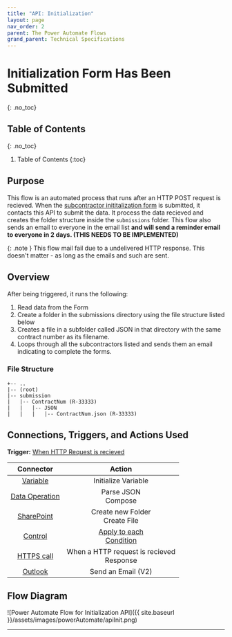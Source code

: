 ```yaml
---
title: "API: Initialization"
layout: page
nav_order: 2
parent: The Power Automate Flows
grand_parent: Technical Specifications
---
```


# Initialization Form Has Been Submitted
{: .no_toc}

## Table of Contents
{: .no_toc}

1. Table of Contents
{:toc}


## Purpose

This flow is an automated process that runs after an HTTP POST request is recieved. When the [subcontractor inititalization form] is submitted, it contacts this API to submit the data. It process the data recieved and creates the folder structure inside the `submissions` folder. This flow also sends an email to everyone in the email list **and will send a reminder email to everyone in 2 days. (THIS NEEDS TO BE IMPLEMENTED)**

{: .note }
This flow mail fail due to a undelivered HTTP response. This doesn't matter - as long as the emails and such are sent.

## Overview

After being triggered, it runs the following:
1. Read data from the Form
2. Create a folder in the submissions directory using the file structure listed below
3. Creates a file in a subfolder called JSON in that directory with the same contract number as its filename.
4. Loops through all the subcontractors listed and sends them an email indicating to complete the forms. 

### File Structure

```
+-- ..
|-- (root)
|-- submission
|   |-- ContractNum (R-33333)
|   |   |-- JSON
|   |   |   |-- ContractNum.json (R-33333)
```

## Connections, Triggers, and Actions Used

**Trigger:** [When HTTP Request is recieved](https://learn.microsoft.com/en-us/azure/connectors/connectors-native-reqres)

|Connector|Action|
|:-:|:-:|
|[Variable](https://learn.microsoft.com/en-us/power-automate/desktop-flows/actions-reference/variables)|Initialize Variable <br> |
|[Data Operation](https://learn.microsoft.com/en-us/power-automate/data-operations) | Parse JSON <br> Compose|
|[SharePoint](https://learn.microsoft.com/en-us/connectors/sharepointonline/)| Create new Folder <br> Create File|
|[Control](https://learn.microsoft.com/en-us/power-automate/desktop-flows/actions-reference) |  [Apply to each](https://learn.microsoft.com/en-us/power-automate/apply-to-each) <br> [Condition](https://learn.microsoft.com/en-us/power-automate/use-expressions-in-conditions)|
|[HTTPS call](https://learn.microsoft.com/en-us/azure/connectors/connectors-native-reqres)|When a HTTP request is recieved <br> Response|
|[Outlook](https://learn.microsoft.com/en-us/power-automate/email-overview)|Send an Email (V2)|

## Flow Diagram

![Power Automate Flow for Initialization API]({{ site.baseurl }}/assets/images/powerAutomate/apiInit.png)

----
[subcontractor inititalization form]: https://tce-innovation.github.io/Subcontractor-Automation/forms/initialization.html